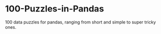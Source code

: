 # 100-Puzzles-in-Pandas
100 data puzzles for pandas, ranging from short and simple to super tricky ones.
